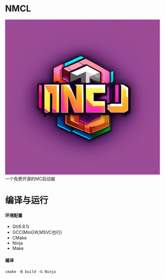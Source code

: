 # NMCL
![logo](modules/mainwindow/logo.png)
一个免费开源的MC启动器

# 编译与运行
#### 环境配置
- Qt(6.8.1)
- GCC(MinGW,MSVC也行)
- CMake
- Ninja
- Make

#### 编译
``` Shell
cmake -B build -G Ninja
```